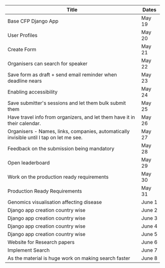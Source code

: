 Title | Dates 
--- | --- | 
Base CFP Django App<br> | May 19 
User Profiles<br> | May 20 
Create Form<br> | May 21  
Organisers can search for speaker<br> | May 22  
Save form as draft + send email reminder when deadline nears<br> | May 23  
Enabling accessibility<br> | May 24 
Save submitter's sessions and let them bulk submit them<br> | May 25
Have travel info from organizers, and let them have it in their calendar.<br> | May 26
Organisers - Names, links, companies, automatically invisible until I tap on let me see. <br> | May 27
Feedback on the submission being mandatory<br> | May 28
Open leaderboard<br> | May 29
Work on the production ready requirements<br> | May 30 
Production Ready Requirements<br> | May 31
Genomics visualisation affecting disease<br> | June 1
Django app creation country wise<br> | June 2
Django app creation country wise<br> | June 3
Django app creation country wise<br> | June 4
Django app creation country wise<br> | June 5
Website for Research papers<br> | June 6 
Implement Search<br> | June 7
As the material is huge work on making search faster<br> | June 8 
